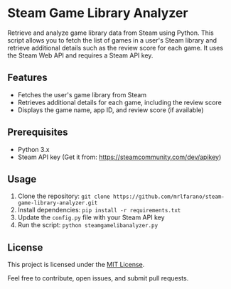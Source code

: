 # Steam Game Library Analyzer

Retrieve and analyze game library data from Steam using Python. This script allows you to fetch the list of games in a user's Steam library and retrieve additional details such as the review score for each game. It uses the Steam Web API and requires a Steam API key.

## Features

- Fetches the user's game library from Steam
- Retrieves additional details for each game, including the review score
- Displays the game name, app ID, and review score (if available)

## Prerequisites

- Python 3.x
- Steam API key (Get it from: https://steamcommunity.com/dev/apikey)

## Usage

1. Clone the repository: `git clone https://github.com/mrlfarano/steam-game-library-analyzer.git`
2. Install dependencies: `pip install -r requirements.txt`
3. Update the `config.py` file with your Steam API key
4. Run the script: `python steamgamelibanalyzer.py`

## License

This project is licensed under the [MIT License](LICENSE).

Feel free to contribute, open issues, and submit pull requests.
